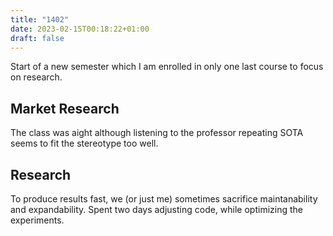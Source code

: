 ```yaml
---
title: "1402"
date: 2023-02-15T00:18:22+01:00
draft: false
---
```

Start of a new semester which I am enrolled in only one last course to focus on research.

## Market Research
The class was aight although listening to the professor repeating SOTA seems to fit the stereotype too well.

## Research
To produce results fast, we (or just me) sometimes sacrifice maintanability and expandability. Spent two days adjusting code, while optimizing the experiments.

